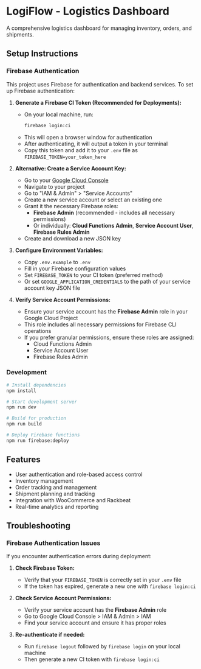 # LogiFlow - Logistics Dashboard

A comprehensive logistics dashboard for managing inventory, orders, and shipments.

## Setup Instructions

### Firebase Authentication

This project uses Firebase for authentication and backend services. To set up Firebase authentication:

1. **Generate a Firebase CI Token (Recommended for Deployments):**
   - On your local machine, run:
     ```bash
     firebase login:ci
     ```
   - This will open a browser window for authentication
   - After authenticating, it will output a token in your terminal
   - Copy this token and add it to your `.env` file as `FIREBASE_TOKEN=your_token_here`

2. **Alternative: Create a Service Account Key:**
   - Go to your [Google Cloud Console](https://console.cloud.google.com/)
   - Navigate to your project
   - Go to "IAM & Admin" > "Service Accounts"
   - Create a new service account or select an existing one
   - Grant it the necessary Firebase roles:
     - **Firebase Admin** (recommended - includes all necessary permissions)
     - Or individually: **Cloud Functions Admin**, **Service Account User**, **Firebase Rules Admin**
   - Create and download a new JSON key

3. **Configure Environment Variables:**
   - Copy `.env.example` to `.env`
   - Fill in your Firebase configuration values
   - Set `FIREBASE_TOKEN` to your CI token (preferred method)
   - Or set `GOOGLE_APPLICATION_CREDENTIALS` to the path of your service account key JSON file

4. **Verify Service Account Permissions:**
   - Ensure your service account has the **Firebase Admin** role in your Google Cloud Project
   - This role includes all necessary permissions for Firebase CLI operations
   - If you prefer granular permissions, ensure these roles are assigned:
     - Cloud Functions Admin
     - Service Account User
     - Firebase Rules Admin

### Development

```bash
# Install dependencies
npm install

# Start development server
npm run dev

# Build for production
npm run build

# Deploy Firebase functions
npm run firebase:deploy
```

## Features

- User authentication and role-based access control
- Inventory management
- Order tracking and management
- Shipment planning and tracking
- Integration with WooCommerce and Rackbeat
- Real-time analytics and reporting

## Troubleshooting

### Firebase Authentication Issues

If you encounter authentication errors during deployment:

1. **Check Firebase Token:**
   - Verify that your `FIREBASE_TOKEN` is correctly set in your `.env` file
   - If the token has expired, generate a new one with `firebase login:ci`

2. **Check Service Account Permissions:**
   - Verify your service account has the **Firebase Admin** role
   - Go to Google Cloud Console > IAM & Admin > IAM
   - Find your service account and ensure it has proper roles

3. **Re-authenticate if needed:**
   - Run `firebase logout` followed by `firebase login` on your local machine
   - Then generate a new CI token with `firebase login:ci`